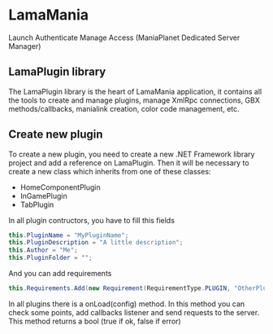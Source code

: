 # LamaMania
Launch Authenticate Manage Access (ManiaPlanet Dedicated Server Manager)

## LamaPlugin library
The LamaPlugin library is the heart of LamaMania application, it contains all the tools to create and manage plugins, manage XmlRpc connections, GBX methods/callbacks, manialink creation, color code management, etc.

## Create new plugin
To create a new plugin, you need to create a new .NET Framework library project
and add a reference on LamaPlugin. Then it will be necessary to create a new class which inherits from one of these classes:
- HomeComponentPlugin
- InGamePlugin
- TabPlugin

In all plugin contructors, you have to fill this fields
```csharp
this.PluginName = "MyPluginName";
this.PluginDescription = "A little description";
this.Author = "Me";
this.PluginFolder = "";
```

And you can add requirements
```csharp
this.Requirements.Add(new Requirement(RequirementType.PLUGIN, "OtherPlugin"));
```

In all plugins there is a onLoad(config) method. In this method you can check some points, add callbacks listener and send requests to the server. This method returns a bool (true if ok, false if error)



